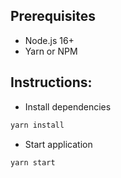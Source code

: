 ## Prerequisites
- Node.js 16+
- Yarn or NPM

## Instructions:
- Install dependencies
```bash
yarn install
```
- Start application
```bash
yarn start
```